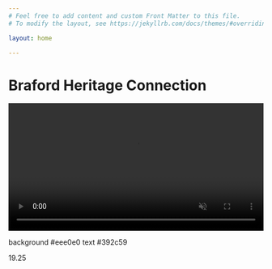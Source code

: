 ```yaml
---
# Feel free to add content and custom Front Matter to this file.
# To modify the layout, see https://jekyllrb.com/docs/themes/#overriding-theme-defaults

layout: home

---
```


# Braford Heritage Connection
<video autoplay muted="TRUE" width="100%" src="/images/bhc-animated.mp4">Animated BHC Logo</video>

background #eee0e0
text #392c59

19.25


